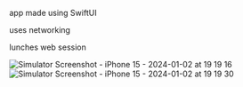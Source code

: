 app made using SwiftUI 

uses networking 

lunches web session 




![Simulator Screenshot - iPhone 15 - 2024-01-02 at 19 19 16](https://github.com/Gokul1503A/Hacker-News/assets/154863043/2b671c89-2137-4d9b-8c2f-d823be98fefe)
![Simulator Screenshot - iPhone 15 - 2024-01-02 at 19 19 30](https://github.com/Gokul1503A/Hacker-News/assets/154863043/2fcdf5b5-0a27-4b7b-900e-8cee7d52b53d)

